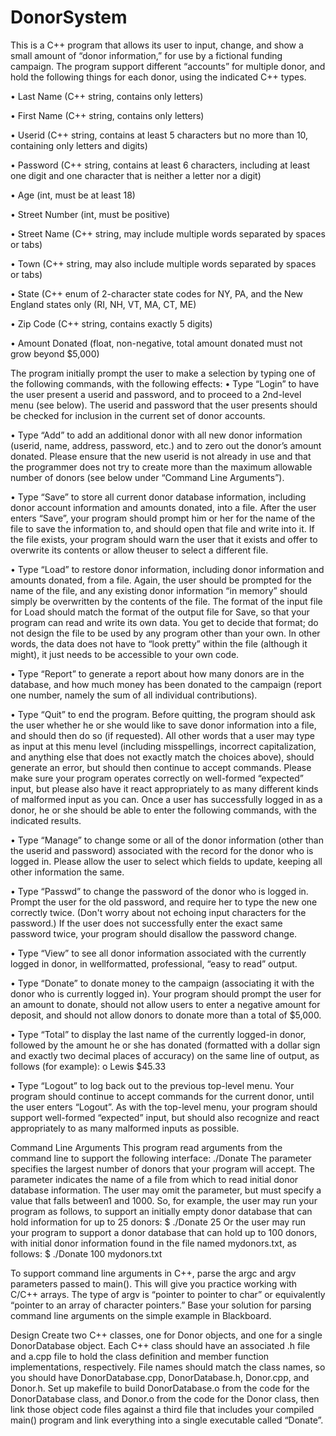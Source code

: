 # DonorSystem
This is a C++ program that allows its user to input, change, and show a small amount of “donor
information,” for use by a fictional funding campaign. The program support different “accounts” for
multiple donor, and hold the following things for each donor, using the indicated C++ types. 

• Last Name (C++ string, contains only letters)

• First Name (C++ string, contains only letters)

• Userid (C++ string, contains at least 5 characters but no more than 10, containing only letters and digits)

• Password (C++ string, contains at least 6 characters, including at least one digit and one character that is
neither a letter nor a digit)

• Age (int, must be at least 18)

• Street Number (int, must be positive)

• Street Name (C++ string, may include multiple words separated by spaces or tabs)

• Town (C++ string, may also include multiple words separated by spaces or tabs)

• State (C++ enum of 2-character state codes for NY, PA, and the New England states only (RI, NH, VT,
MA, CT, ME)

• Zip Code (C++ string, contains exactly 5 digits)

• Amount Donated (float, non-negative, total amount donated must not grow beyond $5,000)

The program initially prompt the user to make a selection by typing one of the following commands,
with the following effects:
• Type “Login” to have the user present a userid and password, and to proceed to a 2nd-level menu (see
below). The userid and password that the user presents should be checked for inclusion in the current set
of donor accounts.

• Type “Add” to add an additional donor with all new donor information (userid, name, address,
password, etc.) and to zero out the donor’s amount donated. Please ensure that the new userid is not
already in use and that the programmer does not try to create more than the maximum allowable number
of donors (see below under “Command Line Arguments”).

• Type “Save” to store all current donor database information, including donor account information and
amounts donated, into a file. After the user enters “Save”, your program should prompt him or her for
the name of the file to save the information to, and should open that file and write into it. If the file
exists, your program should warn the user that it exists and offer to overwrite its contents or allow theuser to select a different file.

• Type “Load” to restore donor information, including donor information and amounts donated, from a
file. Again, the user should be prompted for the name of the file, and any existing donor information “in
memory” should simply be overwritten by the contents of the file. The format of the input file for Load
should match the format of the output file for Save, so that your program can read and write its own
data. You get to decide that format; do not design the file to be used by any program other than your
own. In other words, the data does not have to “look pretty” within the file (although it might), it just
needs to be accessible to your own code.

• Type “Report” to generate a report about how many donors are in the database, and how much money
has been donated to the campaign (report one number, namely the sum of all individual contributions).

• Type “Quit” to end the program. Before quitting, the program should ask the user whether he or she
would like to save donor information into a file, and should then do so (if requested).
All other words that a user may type as input at this menu level (including misspellings, incorrect capitalization,
and anything else that does not exactly match the choices above), should generate an error, but should then
continue to accept commands. Please make sure your program operates correctly on well-formed “expected”
input, but please also have it react appropriately to as many different kinds of malformed input as you can.
Once a user has successfully logged in as a donor, he or she should be able to enter the following commands,
with the indicated results.

• Type “Manage” to change some or all of the donor information (other than the userid and password)
associated with the record for the donor who is logged in. Please allow the user to select which fields to
update, keeping all other information the same.

• Type “Passwd” to change the password of the donor who is logged in. Prompt the user for the old
password, and require her to type the new one correctly twice. (Don't worry about not echoing input
characters for the password.) If the user does not successfully enter the exact same password twice, your
program should disallow the password change.

• Type “View” to see all donor information associated with the currently logged in donor, in wellformatted, professional, “easy to read” output.

• Type “Donate” to donate money to the campaign (associating it with the donor who is currently logged
in). Your program should prompt the user for an amount to donate, should not allow users to enter a
negative amount for deposit, and should not allow donors to donate more than a total of $5,000.

• Type “Total” to display the last name of the currently logged-in donor, followed by the amount he or she
has donated (formatted with a dollar sign and exactly two decimal places of accuracy) on the same line
of output, as follows (for example):
o Lewis $45.33

• Type “Logout” to log back out to the previous top-level menu.
Your program should continue to accept commands for the current donor, until the user enters “Logout”. As
with the top-level menu, your program should support well-formed “expected” input, but should also recognize
and react appropriately to as many malformed inputs as possible.

Command Line Arguments
This program read arguments from the command line to support the following interface:
./Donate <max donors> <filename>
The <max donors> parameter specifies the largest number of donors that your program will accept. The
<filename> parameter indicates the name of a file from which to read initial donor database information.
The user may omit the <filename> parameter, but must specify a <max donors> value that falls between1 and 1000. So, for example, the user may run your program as follows, to support an initially empty donor
database that can hold information for up to 25 donors:
$ ./Donate 25
Or the user may run your program to support a donor database that can hold up to 100 donors, with initial donor
information found in the file named mydonors.txt, as follows:
$ ./Donate 100 mydonors.txt

To support command line arguments in C++, parse the argc and argv parameters passed to main(). This
will give you practice working with C/C++ arrays. The type of argv is “pointer to pointer to char” or
equivalently “pointer to an array of character pointers.” Base your solution for parsing command line arguments
on the simple example in Blackboard.

Design
Create two C++ classes, one for Donor objects, and one for a single DonorDatabase object. Each C++
class should have an associated .h file and a.cpp file to hold the class definition and member function
implementations, respectively. File names should match the class names, so you should have
DonorDatabase.cpp, DonorDatabase.h, Donor.cpp, and Donor.h. Set up makefile to
build DonorDatabase.o from the code for the DonorDatabase class, and Donor.o from the code for the
Donor class, then link those object code files against a third file that includes your compiled main() program and link everything into a single executable called “Donate”.

